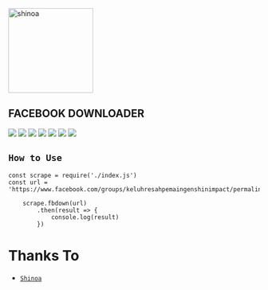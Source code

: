 <div>
<img src="https://i.pinimg.com/originals/10/e0/d3/10e0d32a5bb46576018e3e7203fd5161.jpg" alt="shinoa" width="170" />

## FACEBOOK DOWNLOADER

</div>

[<img src="https://img.shields.io/badge/instagram-%23E4405F.svg?&style=for-the-badge&logo=instagram&logoColor=white">](https://instagram.com/shinoahiiraginime)
[<img src="https://img.shields.io/badge/WhatsApp-25D366?style=for-the-badge&logo=whatsapp&logoColor=white">](https://api.whatsapp.com/send/?phone=6283807175250&text=Halo%20Bang&app_absent=0)
[<img src="https://img.shields.io/badge/Telegram-2CA5E0?style=for-the-badge&logo=telegram&logoColor=white">](https://t.me/Boedzhanks)
[<img src="https://img.shields.io/badge/Gmail-D14836?style=for-the-badge&logo=gmail&logoColor=white">](mailto:hardiansyahramadhani084@gmail.com)
[<img src="https://img.shields.io/badge/Facebook-1877F2?style=for-the-badge&logo=facebook&logoColor=white">](https://facebook.com/ShinoaHiiraginime)
[<img src="https://img.shields.io/badge/GitHub-100000?style=for-the-badge&logo=github&logoColor=white">](https://github.com/boedzhanks)
[<img src="https://img.shields.io/badge/YouTube-FF0000?style=for-the-badge&logo=youtube&logoColor=white">](https://youtube.com/ShinoaHiiragi)
    
## ```How to Use```
``` 
const scrape = require('./index.js')
const url = 'https://www.facebook.com/groups/keluhresahpemaingenshinimpact/permalink/2148709575289122/'

    scrape.fbdown(url)
        .then(result => {
            console.log(result)
        })

```

  # Thanks To
* [`Shinoa`](https://github.com/ShinoaHiiraginime)
  
  
